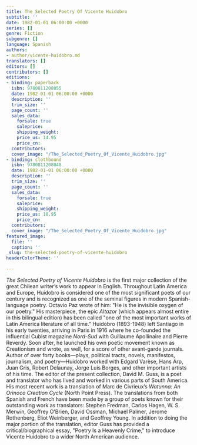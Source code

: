 ```yaml
---
title: The Selected Poetry Of Vicente Huidobro
subtitle: ''
date: 1982-01-01 06:00:00 +0000
series: []
genre: Fiction
subgenre: []
language: Spanish
authors:
- author/vicente-huidobro.md
translators: []
editors: []
contributors: []
editions:
- binding: paperback
  isbn: 9780811208055
  date: 1982-01-01 06:00:00 +0000
  description: ''
  trim_size: ''
  page_count: ''
  sales_data:
    forsale: true
    saleprice: 
    shipping_weight: 
    price_us: 14.95
    price_cn: 
  contributors: 
  cover_image: "/The_Selected_Poetry_Of_Vicente_Huidobro.jpg"
- binding: clothbound
  isbn: 9780811208048
  date: 1982-01-01 06:00:00 +0000
  description: ''
  trim_size: ''
  page_count: ''
  sales_data:
    forsale: true
    saleprice: 
    shipping_weight: 
    price_us: 18.95
    price_cn: 
  contributors: 
  cover_image: "/The_Selected_Poetry_Of_Vicente_Huidobro.jpg"
featured_image:
  file: ''
  caption: ''
_slug: the-selected-poetry-of-vicente-huidobro
headerColorTheme: ''

---
```

_The Selected Poetry of Vicente Huidobro_ is the first major collection of the great Chilean writer’s work to appear in English. Throughout Latin America and Europe, Huidobro is considered one of the most significant poets of our century and is recognized as one of the seminal figures in modern Spanish-language poetry. Octavio Paz wrote of him: "He is the invisible oxygen of our poetry." His masterpiece, the epic _Altazor_ (which appears almost entire in this bilingual edition) has been called "one of the most important works of Latin America literature of all time." Huidobro (1893-1948) left Santiago in his early twenties, arriving in Paris in 1916 where he co-founded the influential Cubist magazine _Nord-Sud_ with Guillaume Apollinaire and Pierre Reverdy. Soon after, he launched his own poetic movement known as Creationism and wrote, as well, for a score of other avant-garde journals. Author of over forty books—plays, political tracts, novels, manifestos, journalism, and poetry—Huidobro worked with Edgard Varèse, Hans Arp, Juan Gris, Robert Delaunay, Jorge Luis Borges, and other important artists of his time. The editor of the present collection, David M. Guss, is a poet and translator who has lived and worked in various parts of South America. His most recent work is a translation of Marc de Civrieux’s _Watunna: An Orinoco Creation Cycle_ (North Point Press). The translations from both Spanish and French have been made by a group of poets known for their outstanding work as translators: Stephen Fredman, Carlos Hagen, W. S. Merwin, Geoffrey O’Brien, David Ossman, Michael Palmer, Jerome Rothenberg, Eliot Weinberger, and Geoffrey Young. In addition to doing the major portion of the translation, editor Guss has provided a critical/biographical essay, "Poetry Is a Heavenly Crime," to introduce Vicente Huidobro to a wider North American audience.